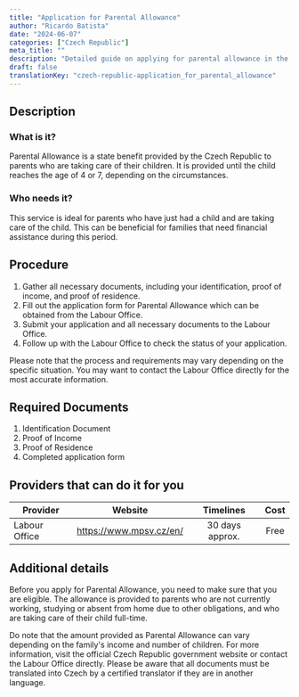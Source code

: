 ```yaml
---
title: "Application for Parental Allowance"
author: "Ricardo Batista"
date: "2024-06-07"
categories: ["Czech Republic"]
meta_title: ""
description: "Detailed guide on applying for parental allowance in the Czech Republic"
draft: false
translationKey: "czech-republic-application_for_parental_allowance"
---
```


## Description
### What is it?
Parental Allowance is a state benefit provided by the Czech Republic to parents who are taking care of their children. It is provided until the child reaches the age of 4 or 7, depending on the circumstances. 

### Who needs it?
This service is ideal for parents who have just had a child and are taking care of the child. This can be beneficial for families that need financial assistance during this period.

## Procedure
1. Gather all necessary documents, including your identification, proof of income, and proof of residence.
2. Fill out the application form for Parental Allowance which can be obtained from the Labour Office.
3. Submit your application and all necessary documents to the Labour Office.
4. Follow up with the Labour Office to check the status of your application.

Please note that the process and requirements may vary depending on the specific situation. You may want to contact the Labour Office directly for the most accurate information.

## Required Documents
1. Identification Document
2. Proof of Income
3. Proof of Residence
4. Completed application form

## Providers that can do it for you

| Provider        |     Website     |     Timelines    |       Cost      |
| --------------- | --------------- |  :-------------: | :-------------: |
| Labour Office    |  https://www.mpsv.cz/en/  |  30 days approx.    |   Free       |

## Additional details
Before you apply for Parental Allowance, you need to make sure that you are eligible. The allowance is provided to parents who are not currently working, studying or absent from home due to other obligations, and who are taking care of their child full-time.

Do note that the amount provided as Parental Allowance can vary depending on the family's income and number of children. For more information, visit the official Czech Republic government website or contact the Labour Office directly. Please be aware that all documents must be translated into Czech by a certified translator if they are in another language.